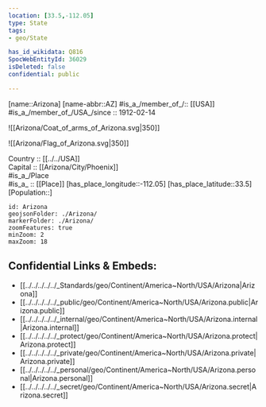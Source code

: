 ```yaml
---
location: [33.5,-112.05] 
type: State
tags:
- geo/State

has_id_wikidata: Q816 
SpocWebEntityId: 36029
isDeleted: false
confidential: public

---
```

[name::Arizona] 
[name-abbr::AZ] 
#is_a_/member_of_/:: [[USA]]
#is_a_/member_of_/USA_/since :: 1912-02-14  


![[Arizona/Coat_of_arms_of_Arizona.svg|350]] 

![[Arizona/Flag_of_Arizona.svg|350]] 

Country :: [[../../USA]]  
Capital :: [[Arizona/City/Phoenix]]  
#is_a_/Place  
#is_a_ :: [[Place]] 
[has_place_longitude::-112.05] 
[has_place_latitude::33.5] 
[Population::] 



```leaflet
id: Arizona
geojsonFolder: ./Arizona/
markerFolder: ./Arizona/
zoomFeatures: true 
minZoom: 2 
maxZoom: 18
```


## Confidential Links & Embeds: 
- [[../../../../../_Standards/geo/Continent/America~North/USA/Arizona|Arizona]] 
- [[../../../../../_public/geo/Continent/America~North/USA/Arizona.public|Arizona.public]] 
- [[../../../../../_internal/geo/Continent/America~North/USA/Arizona.internal|Arizona.internal]] 
- [[../../../../../_protect/geo/Continent/America~North/USA/Arizona.protect|Arizona.protect]] 
- [[../../../../../_private/geo/Continent/America~North/USA/Arizona.private|Arizona.private]] 
- [[../../../../../_personal/geo/Continent/America~North/USA/Arizona.personal|Arizona.personal]] 
- [[../../../../../_secret/geo/Continent/America~North/USA/Arizona.secret|Arizona.secret]] 
